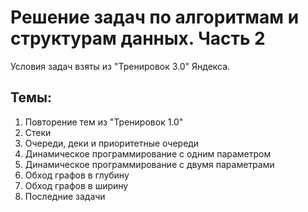 # Решение задач по алгоритмам и структурам данных. Часть 2

Условия задач взяты из "Тренировок 3.0" Яндекса.

## Темы:
1. Повторение тем из "Тренировок 1.0"
2. Стеки
3. Очереди, деки и приоритетные очереди
4. Динамическое программирование с одним параметром
5. Динамическое программирование с двумя параметрами
6. Обход графов в глубину
7. Обход графов в ширину
8. Последние задачи
